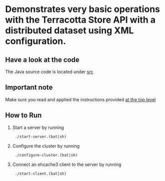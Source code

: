 Demonstrates very basic operations with the Terracotta Store API with a distributed dataset using XML configuration.
===================================================================================================================

Have a look at the code
-----------------------
The Java source code is located under [src](src/)

Important note
--------------
Make sure you read and applied the instructions provided [at the top level](../../../)

How to Run
----------

1. Start a server by running

        ./start-server.(bat|sh)

2. Configure the cluster by running

        ./configure-cluster.(bat|sh)

3. Connect an ehcache3 client to the server by running

        ./start-client.(bat|sh)
